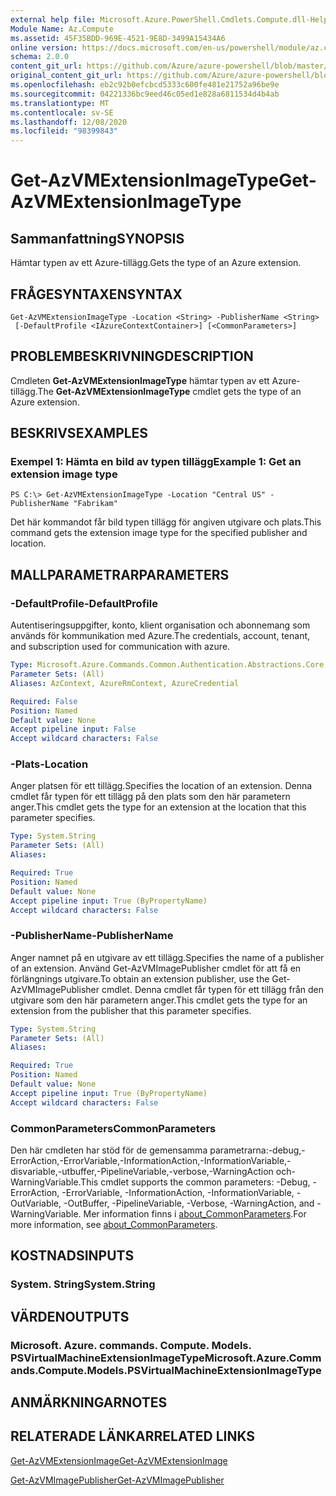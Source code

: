 ```yaml
---
external help file: Microsoft.Azure.PowerShell.Cmdlets.Compute.dll-Help.xml
Module Name: Az.Compute
ms.assetid: 45F35BDD-969E-4521-9E8D-3499A15434A6
online version: https://docs.microsoft.com/en-us/powershell/module/az.compute/get-azvmextensionimagetype
schema: 2.0.0
content_git_url: https://github.com/Azure/azure-powershell/blob/master/src/Compute/Compute/help/Get-AzVMExtensionImageType.md
original_content_git_url: https://github.com/Azure/azure-powershell/blob/master/src/Compute/Compute/help/Get-AzVMExtensionImageType.md
ms.openlocfilehash: eb2c92b0efcbcd5333c600fe481e21752a96be9e
ms.sourcegitcommit: 04221336bc9eed46c05ed1e828a6811534d4b4ab
ms.translationtype: MT
ms.contentlocale: sv-SE
ms.lasthandoff: 12/08/2020
ms.locfileid: "98399843"
---
```

# <span data-ttu-id="84661-101">Get-AzVMExtensionImageType</span><span class="sxs-lookup"><span data-stu-id="84661-101">Get-AzVMExtensionImageType</span></span>

## <span data-ttu-id="84661-102">Sammanfattning</span><span class="sxs-lookup"><span data-stu-id="84661-102">SYNOPSIS</span></span>
<span data-ttu-id="84661-103">Hämtar typen av ett Azure-tillägg.</span><span class="sxs-lookup"><span data-stu-id="84661-103">Gets the type of an Azure extension.</span></span>

## <span data-ttu-id="84661-104">FRÅGESYNTAXEN</span><span class="sxs-lookup"><span data-stu-id="84661-104">SYNTAX</span></span>

```
Get-AzVMExtensionImageType -Location <String> -PublisherName <String>
 [-DefaultProfile <IAzureContextContainer>] [<CommonParameters>]
```

## <span data-ttu-id="84661-105">PROBLEMBESKRIVNING</span><span class="sxs-lookup"><span data-stu-id="84661-105">DESCRIPTION</span></span>
<span data-ttu-id="84661-106">Cmdleten **Get-AzVMExtensionImageType** hämtar typen av ett Azure-tillägg.</span><span class="sxs-lookup"><span data-stu-id="84661-106">The **Get-AzVMExtensionImageType** cmdlet gets the type of an Azure extension.</span></span>

## <span data-ttu-id="84661-107">BESKRIVS</span><span class="sxs-lookup"><span data-stu-id="84661-107">EXAMPLES</span></span>

### <span data-ttu-id="84661-108">Exempel 1: Hämta en bild av typen tillägg</span><span class="sxs-lookup"><span data-stu-id="84661-108">Example 1: Get an extension image type</span></span>
```
PS C:\> Get-AzVMExtensionImageType -Location "Central US" -PublisherName "Fabrikam"
```

<span data-ttu-id="84661-109">Det här kommandot får bild typen tillägg för angiven utgivare och plats.</span><span class="sxs-lookup"><span data-stu-id="84661-109">This command gets the extension image type for the specified publisher and location.</span></span>

## <span data-ttu-id="84661-110">MALLPARAMETRAR</span><span class="sxs-lookup"><span data-stu-id="84661-110">PARAMETERS</span></span>

### <span data-ttu-id="84661-111">-DefaultProfile</span><span class="sxs-lookup"><span data-stu-id="84661-111">-DefaultProfile</span></span>
<span data-ttu-id="84661-112">Autentiseringsuppgifter, konto, klient organisation och abonnemang som används för kommunikation med Azure.</span><span class="sxs-lookup"><span data-stu-id="84661-112">The credentials, account, tenant, and subscription used for communication with azure.</span></span>

```yaml
Type: Microsoft.Azure.Commands.Common.Authentication.Abstractions.Core.IAzureContextContainer
Parameter Sets: (All)
Aliases: AzContext, AzureRmContext, AzureCredential

Required: False
Position: Named
Default value: None
Accept pipeline input: False
Accept wildcard characters: False
```

### <span data-ttu-id="84661-113">-Plats</span><span class="sxs-lookup"><span data-stu-id="84661-113">-Location</span></span>
<span data-ttu-id="84661-114">Anger platsen för ett tillägg.</span><span class="sxs-lookup"><span data-stu-id="84661-114">Specifies the location of an extension.</span></span>
<span data-ttu-id="84661-115">Denna cmdlet får typen för ett tillägg på den plats som den här parametern anger.</span><span class="sxs-lookup"><span data-stu-id="84661-115">This cmdlet gets the type for an extension at the location that this parameter specifies.</span></span>

```yaml
Type: System.String
Parameter Sets: (All)
Aliases:

Required: True
Position: Named
Default value: None
Accept pipeline input: True (ByPropertyName)
Accept wildcard characters: False
```

### <span data-ttu-id="84661-116">-PublisherName</span><span class="sxs-lookup"><span data-stu-id="84661-116">-PublisherName</span></span>
<span data-ttu-id="84661-117">Anger namnet på en utgivare av ett tillägg.</span><span class="sxs-lookup"><span data-stu-id="84661-117">Specifies the name of a publisher of an extension.</span></span>
<span data-ttu-id="84661-118">Använd Get-AzVMImagePublisher cmdlet för att få en förlängnings utgivare.</span><span class="sxs-lookup"><span data-stu-id="84661-118">To obtain an extension publisher, use the Get-AzVMImagePublisher cmdlet.</span></span>
<span data-ttu-id="84661-119">Denna cmdlet får typen för ett tillägg från den utgivare som den här parametern anger.</span><span class="sxs-lookup"><span data-stu-id="84661-119">This cmdlet gets the type for an extension from the publisher that this parameter specifies.</span></span>

```yaml
Type: System.String
Parameter Sets: (All)
Aliases:

Required: True
Position: Named
Default value: None
Accept pipeline input: True (ByPropertyName)
Accept wildcard characters: False
```

### <span data-ttu-id="84661-120">CommonParameters</span><span class="sxs-lookup"><span data-stu-id="84661-120">CommonParameters</span></span>
<span data-ttu-id="84661-121">Den här cmdleten har stöd för de gemensamma parametrarna:-debug,-ErrorAction,-ErrorVariable,-InformationAction,-InformationVariable,-disvariable,-utbuffer,-PipelineVariable,-verbose,-WarningAction och-WarningVariable.</span><span class="sxs-lookup"><span data-stu-id="84661-121">This cmdlet supports the common parameters: -Debug, -ErrorAction, -ErrorVariable, -InformationAction, -InformationVariable, -OutVariable, -OutBuffer, -PipelineVariable, -Verbose, -WarningAction, and -WarningVariable.</span></span> <span data-ttu-id="84661-122">Mer information finns i [about_CommonParameters](http://go.microsoft.com/fwlink/?LinkID=113216).</span><span class="sxs-lookup"><span data-stu-id="84661-122">For more information, see [about_CommonParameters](http://go.microsoft.com/fwlink/?LinkID=113216).</span></span>

## <span data-ttu-id="84661-123">KOSTNADS</span><span class="sxs-lookup"><span data-stu-id="84661-123">INPUTS</span></span>

### <span data-ttu-id="84661-124">System. String</span><span class="sxs-lookup"><span data-stu-id="84661-124">System.String</span></span>

## <span data-ttu-id="84661-125">VÄRDEN</span><span class="sxs-lookup"><span data-stu-id="84661-125">OUTPUTS</span></span>

### <span data-ttu-id="84661-126">Microsoft. Azure. commands. Compute. Models. PSVirtualMachineExtensionImageType</span><span class="sxs-lookup"><span data-stu-id="84661-126">Microsoft.Azure.Commands.Compute.Models.PSVirtualMachineExtensionImageType</span></span>

## <span data-ttu-id="84661-127">ANMÄRKNINGAR</span><span class="sxs-lookup"><span data-stu-id="84661-127">NOTES</span></span>

## <span data-ttu-id="84661-128">RELATERADE LÄNKAR</span><span class="sxs-lookup"><span data-stu-id="84661-128">RELATED LINKS</span></span>

[<span data-ttu-id="84661-129">Get-AzVMExtensionImage</span><span class="sxs-lookup"><span data-stu-id="84661-129">Get-AzVMExtensionImage</span></span>](./Get-AzVMExtensionImage.md)

[<span data-ttu-id="84661-130">Get-AzVMImagePublisher</span><span class="sxs-lookup"><span data-stu-id="84661-130">Get-AzVMImagePublisher</span></span>](./Get-AzVMImagePublisher.md)



